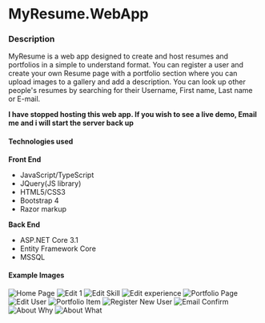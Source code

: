 # MyResume.WebApp

### Description 
MyResume is a web app designed to create and host resumes and portfolios in a simple to understand format.
You can register a user and create your own Resume page with a portfolio section where you can upload images to a gallery and add a description.
You can look up other people's resumes by searching for their Username, First name, Last name or E-mail.

**I have stopped hosting this web app. If you wish to see a live demo, Email me and i will start the server back up**

#### Technologies used

__Front End__
* JavaScript/TypeScript
* JQuery(JS library)
* HTML5/CSS3
* Bootstrap 4
* Razor markup

__Back End__
* ASP.NET Core 3.1
* Entity Framework Core
* MSSQL
#### Example Images

![Home Page](https://github.com/MartinKAtGitHub/MyResume.WebApp/blob/master/ImageExamples/WebApp%20images/HomePage.png) 
![Edit 1](https://github.com/MartinKAtGitHub/MyResume.WebApp/blob/master/ImageExamples/WebApp%20images/EditScreen1.PNG)
![Edit Skill](https://github.com/MartinKAtGitHub/MyResume.WebApp/blob/master/ImageExamples/WebApp%20images/SkillsEdit.png)
![Edit experience](https://github.com/MartinKAtGitHub/MyResume.WebApp/blob/master/ImageExamples/WebApp%20images/EditXP1.PNG)
![Portfolio Page](https://github.com/MartinKAtGitHub/MyResume.WebApp/blob/master/ImageExamples/WebApp%20images/ShowcaseEdit.png)
![Edit User](https://github.com/MartinKAtGitHub/MyResume.WebApp/blob/master/ImageExamples/WebApp%20images/EditUserInfo.PNG)
![Portfolio Item](https://github.com/MartinKAtGitHub/MyResume.WebApp/blob/master/ImageExamples/WebApp%20images/EditPortItem.PNG)
![Register New User](https://github.com/MartinKAtGitHub/MyResume.WebApp/blob/master/ImageExamples/WebApp%20images/RegNewUser.PNG)
![Email Confirm](https://github.com/MartinKAtGitHub/MyResume.WebApp/blob/master/ImageExamples/WebApp%20images/Email%20Confirm.png)
![About Why](https://github.com/MartinKAtGitHub/MyResume.WebApp/blob/master/ImageExamples/WebApp%20images/AboutWhy.PNG)
![About What](https://github.com/MartinKAtGitHub/MyResume.WebApp/blob/master/ImageExamples/WebApp%20images/AboutWhat.PNG)
